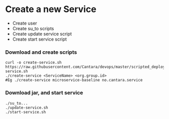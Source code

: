 # Create a new Service     
* Create user
* Create su_to scripts
* Create update service script
* Create start service script

### Download and create scripts
```
curl -o create-service.sh https://raw.githubusercontent.com/Cantara/devops/master/scripted_deploy/create-service.sh
./create-service <ServiceName> <org.group.id>
#Eg ./create-service microservice-baseline no.cantara.service
```

### Download jar, and start service
```
./su_to...
./update-service.sh
./start-service.sh
```
